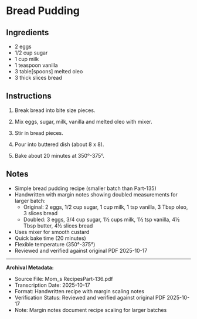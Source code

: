 # Bread Pudding

## Ingredients

- 2 eggs
- 1/2 cup sugar
- 1 cup milk
- 1 teaspoon vanilla
- 3 table[spoons] melted oleo
- 3 thick slices bread

## Instructions

1. Break bread into bite size pieces.

2. Mix eggs, sugar, milk, vanilla and melted oleo with mixer.

3. Stir in bread pieces.

4. Pour into buttered dish (about 8 x 8).

5. Bake about 20 minutes at 350°-375°.

## Notes

- Simple bread pudding recipe (smaller batch than Part-135)
- Handwritten with margin notes showing doubled measurements for larger batch:
  - Original: 2 eggs, 1/2 cup sugar, 1 cup milk, 1 tsp vanilla, 3 Tbsp oleo, 3 slices bread
  - Doubled: 3 eggs, 3/4 cup sugar, 1½ cups milk, 1½ tsp vanilla, 4½ Tbsp butter, 4½ slices bread
- Uses mixer for smooth custard
- Quick bake time (20 minutes)
- Flexible temperature (350°-375°)
- Reviewed and verified against original PDF 2025-10-17

---

**Archival Metadata:**
- Source File: Mom_s RecipesPart-136.pdf
- Transcription Date: 2025-10-17
- Format: Handwritten recipe with margin scaling notes
- Verification Status: Reviewed and verified against original PDF 2025-10-17
- Note: Margin notes document recipe scaling for larger batches
